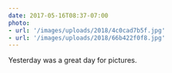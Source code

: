 ```yaml
---
date: 2017-05-16T08:37-07:00
photo:
- url: '/images/uploads/2018/4c0cad7b5f.jpg'
- url: '/images/uploads/2018/66b422f0f8.jpg'
---
```

Yesterday was a great day for pictures.
